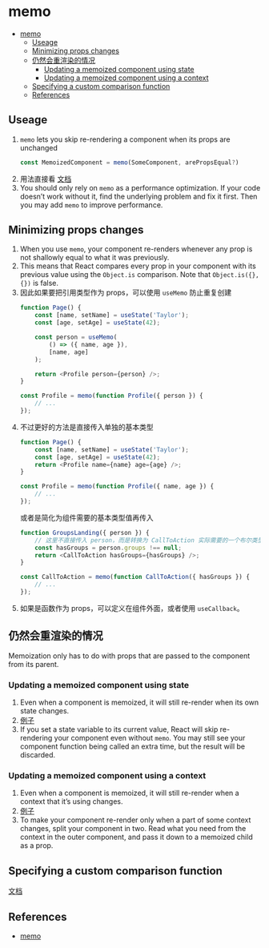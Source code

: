# memo


<!-- TOC -->

- [memo](#memo)
    - [Useage](#useage)
    - [Minimizing props changes](#minimizing-props-changes)
    - [仍然会重渲染的情况](#仍然会重渲染的情况)
        - [Updating a memoized component using state](#updating-a-memoized-component-using-state)
        - [Updating a memoized component using a context](#updating-a-memoized-component-using-a-context)
    - [Specifying a custom comparison function](#specifying-a-custom-comparison-function)
    - [References](#references)

<!-- /TOC -->


## Useage
1. `memo` lets you skip re-rendering a component when its props are unchanged
    ```js
    const MemoizedComponent = memo(SomeComponent, arePropsEqual?)
    ```
2. 用法直接看 [文档](https://react.dev/reference/react/memo#skipping-re-rendering-when-props-are-unchanged)
3. You should only rely on `memo` as a performance optimization. If your code doesn’t work without it, find the underlying problem and fix it first. Then you may add `memo` to improve performance.


## Minimizing props changes 
1. When you use `memo`, your component re-renders whenever any prop is not shallowly equal to what it was previously. 
2. This means that React compares every prop in your component with its previous value using the `Object.is` comparison. Note that `Object.is({}, {})` is false.
3. 因此如果要把引用类型作为 props，可以使用 `useMemo` 防止重复创建  
    ```js
    function Page() {
        const [name, setName] = useState('Taylor');
        const [age, setAge] = useState(42);

        const person = useMemo(
            () => ({ name, age }),
            [name, age]
        );

        return <Profile person={person} />;
    }

    const Profile = memo(function Profile({ person }) {
        // ...
    });
    ```
4. 不过更好的方法是直接传入单独的基本类型
    ```js
    function Page() {
        const [name, setName] = useState('Taylor');
        const [age, setAge] = useState(42);
        return <Profile name={name} age={age} />;
    }

    const Profile = memo(function Profile({ name, age }) {
        // ...
    });
    ```
    或者是简化为组件需要的基本类型值再传入
    ```js
    function GroupsLanding({ person }) {
        // 这里不直接传入 person，而是转换为 CallToAction 实际需要的一个布尔类型再作为 prop 传入
        const hasGroups = person.groups !== null;
        return <CallToAction hasGroups={hasGroups} />;
    }

    const CallToAction = memo(function CallToAction({ hasGroups }) {
        // ...
    });
    ```
5. 如果是函数作为 props，可以定义在组件外面，或者使用 `useCallback`。


## 仍然会重渲染的情况
Memoization only has to do with props that are passed to the component from its parent.

### Updating a memoized component using state 
1. Even when a component is memoized, it will still re-render when its own state changes. 
2. [例子](https://react.dev/reference/react/memo#updating-a-memoized-component-using-state)
3. If you set a state variable to its current value, React will skip re-rendering your component even without `memo`. You may still see your component function being called an extra time, but the result will be discarded.

### Updating a memoized component using a context 
1. Even when a component is memoized, it will still re-render when a context that it’s using changes. 
2. [例子](https://react.dev/reference/react/memo#updating-a-memoized-component-using-a-context)
3. To make your component re-render only when a part of some context changes, split your component in two. Read what you need from the context in the outer component, and pass it down to a memoized child as a prop.


## Specifying a custom comparison function 
[文档](https://react.dev/reference/react/memo#specifying-a-custom-comparison-function)


## References
* [memo](https://react.dev/reference/react/memo)